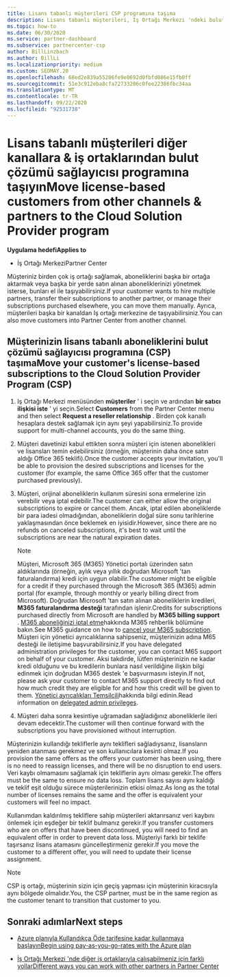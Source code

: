 ```yaml
---
title: Lisans tabanlı müşterileri CSP programına taşıma
description: Lisans tabanlı müşterileri, Iş Ortağı Merkezi 'ndeki bulut çözümü sağlayıcısı (CSP) programına diğer kanallardan veya başka bir iş ortağından taşımayı öğrenin.
ms.topic: how-to
ms.date: 06/30/2020
ms.service: partner-dashboard
ms.subservice: partnercenter-csp
author: BillLinzbach
ms.author: BillLi
ms.localizationpriority: medium
ms.custom: SEOMAY.20
ms.openlocfilehash: 68ed2e839a55206fe9e0692d0fbfd086e15fb0ff
ms.sourcegitcommit: 51e3c912eba8cfa72733206c0fee22386fbc34aa
ms.translationtype: MT
ms.contentlocale: tr-TR
ms.lasthandoff: 09/22/2020
ms.locfileid: "92531738"
---
```

# <a name="move-license-based-customers-from-other-channels--partners-to-the-cloud-solution-provider-program"></a><span data-ttu-id="d60e9-103">Lisans tabanlı müşterileri diğer kanallara & iş ortaklarından bulut çözümü sağlayıcısı programına taşıyın</span><span class="sxs-lookup"><span data-stu-id="d60e9-103">Move license-based customers from other channels & partners to the Cloud Solution Provider program</span></span>

<span data-ttu-id="d60e9-104">**Uygulama hedefi**</span><span class="sxs-lookup"><span data-stu-id="d60e9-104">**Applies to**</span></span>

- <span data-ttu-id="d60e9-105">İş Ortağı Merkezi</span><span class="sxs-lookup"><span data-stu-id="d60e9-105">Partner Center</span></span>

<span data-ttu-id="d60e9-106">Müşteriniz birden çok iş ortağı sağlamak, aboneliklerini başka bir ortağa aktarmak veya başka bir yerde satın alınan aboneliklerinizi yönetmek isterse, bunları el ile taşıyabilirsiniz.</span><span class="sxs-lookup"><span data-stu-id="d60e9-106">If your customer wants to hire multiple partners, transfer their subscriptions to another partner, or manage their subscriptions purchased elsewhere, you can move them manually.</span></span> <span data-ttu-id="d60e9-107">Ayrıca, müşterileri başka bir kanaldan Iş ortağı merkezine de taşıyabilirsiniz.</span><span class="sxs-lookup"><span data-stu-id="d60e9-107">You can also move customers into Partner Center from another channel.</span></span>

## <a name="move-your-customers-license-based-subscriptions-to-the-cloud-solution-provider-program-csp"></a><span data-ttu-id="d60e9-108">Müşterinizin lisans tabanlı aboneliklerini bulut çözümü sağlayıcısı programına (CSP) taşıma</span><span class="sxs-lookup"><span data-stu-id="d60e9-108">Move your customer's license-based subscriptions to the Cloud Solution Provider Program (CSP)</span></span>

1. <span data-ttu-id="d60e9-109">Iş Ortağı Merkezi menüsünden **müşteriler** ' i seçin ve ardından **bir satıcı ilişkisi iste** ' yi seçin.</span><span class="sxs-lookup"><span data-stu-id="d60e9-109">Select **Customers** from the Partner Center menu and then select **Request a reseller relationship** .</span></span> <span data-ttu-id="d60e9-110">Birden çok kanallı hesaplara destek sağlamak için aynı şeyi yapabilirsiniz.</span><span class="sxs-lookup"><span data-stu-id="d60e9-110">To provide support for multi-channel accounts, you do the same thing.</span></span>

2. <span data-ttu-id="d60e9-111">Müşteri davetinizi kabul ettikten sonra müşteri için istenen abonelikleri ve lisansları temin edebilirsiniz (örneğin, müşterinin daha önce satın aldığı Office 365 teklifi).</span><span class="sxs-lookup"><span data-stu-id="d60e9-111">Once the customer accepts your invitation, you'll be able to provision the desired subscriptions and licenses for the customer (for example, the same Office 365 offer that the customer purchased previously).</span></span>

3. <span data-ttu-id="d60e9-112">Müşteri, orijinal aboneliklerin kullanım süresini sona ermelerine izin verebilir veya iptal edebilir.</span><span class="sxs-lookup"><span data-stu-id="d60e9-112">The customer can either allow the original subscriptions to expire or cancel them.</span></span> <span data-ttu-id="d60e9-113">Ancak, iptal edilen aboneliklerde bir para iadesi olmadığından, aboneliklerin doğal süre sonu tarihlerine yaklaşmasından önce beklemek en iyisidir.</span><span class="sxs-lookup"><span data-stu-id="d60e9-113">However, since there are no refunds on canceled subscriptions, it's best to wait until the  subscriptions are near the natural expiration dates.</span></span>


   >[!NOTE]
   ><span data-ttu-id="d60e9-114">Müşteri, Microsoft 365 (M365) Yönetici portalı üzerinden satın aldıklarında (örneğin, aylık veya yıllık doğrudan Microsoft 'tan faturalandırma) kredi için uygun olabilir.</span><span class="sxs-lookup"><span data-stu-id="d60e9-114">The customer might be eligible for a credit if they purchased through the Microsoft 365 (M365) admin portal (for example, through monthly or yearly billing direct from Microsoft).</span></span> <span data-ttu-id="d60e9-115">Doğrudan Microsoft 'tan satın alınan aboneliklerin kredileri, **M365 faturalandırma desteği** tarafından işlenir.</span><span class="sxs-lookup"><span data-stu-id="d60e9-115">Credits for subscriptions purchased directly from Microsoft are handled by **M365 billing support** .</span></span> <span data-ttu-id="d60e9-116">[M365 aboneliğinizi iptal etme](/microsoft-365/commerce/subscriptions/cancel-your-subscription)hakkında M365 rehberlik bölümüne bakın.</span><span class="sxs-lookup"><span data-stu-id="d60e9-116">See M365 guidance on how to [cancel your M365 subscription](/microsoft-365/commerce/subscriptions/cancel-your-subscription).</span></span> <span data-ttu-id="d60e9-117">Müşteri için yönetici ayrıcalıklarına sahipseniz, müşterinizin adına M65 desteği ile iletişime başvurabilirsiniz.</span><span class="sxs-lookup"><span data-stu-id="d60e9-117">If you have delegated administration privileges for the customer, you can contact M65 support on behalf of your customer.</span></span> <span data-ttu-id="d60e9-118">Aksi takdirde, lütfen müşterinizin ne kadar kredi olduğunu ve bu kredilerin bunlara nasıl verildiğine ilişkin bilgi edinmek için doğrudan M365 destek 'e başvurmasını isteyin.</span><span class="sxs-lookup"><span data-stu-id="d60e9-118">If not, please ask your customer to contact M365 support directly to find out how much credit they are eligible for and how this credit will be given to them.</span></span> <span data-ttu-id="d60e9-119">[Yönetici ayrıcalıkları Temsilcili](customers-revoke-admin-privileges.md)hakkında bilgi edinin.</span><span class="sxs-lookup"><span data-stu-id="d60e9-119">Read information on [delegated admin privileges](customers-revoke-admin-privileges.md).</span></span>


4. <span data-ttu-id="d60e9-120">Müşteri daha sonra kesintiye uğramadan sağladığınız aboneliklerle ileri devam edecektir.</span><span class="sxs-lookup"><span data-stu-id="d60e9-120">The customer will then continue forward with the subscriptions you have provisioned without interruption.</span></span>

<span data-ttu-id="d60e9-121">Müşterinizin kullandığı tekliflerle aynı teklifleri sağladıysanız, lisansların yeniden atanması gerekmez ve son kullanıcılara kesinti olmaz.</span><span class="sxs-lookup"><span data-stu-id="d60e9-121">If you provision the same offers as the offers your customer has been using, there is no need to reassign licenses, and there will be no disruption to end users.</span></span> <span data-ttu-id="d60e9-122">Veri kaybı olmamasını sağlamak için tekliflerin aynı olması gerekir.</span><span class="sxs-lookup"><span data-stu-id="d60e9-122">The offers must be the same to ensure no data loss.</span></span> <span data-ttu-id="d60e9-123">Toplam lisans sayısı aynı kaldığı ve teklif eşit olduğu sürece müşterilerinizin etkisi olmaz.</span><span class="sxs-lookup"><span data-stu-id="d60e9-123">As long as the total number of licenses remains the same and the offer is equivalent your customers will feel no impact.</span></span>

<span data-ttu-id="d60e9-124">Kullanımdan kaldırılmış tekliflere sahip müşterileri aktarırsanız veri kaybını önlemek için eşdeğer bir teklif bulmanız gerekir.</span><span class="sxs-lookup"><span data-stu-id="d60e9-124">If you transfer customers who are on offers that have been discontinued, you will need to find an equivalent offer in order to prevent data loss.</span></span> <span data-ttu-id="d60e9-125">Müşteriyi farklı bir teklife taşırsanız lisans atamasını güncelleştirmeniz gerekir.</span><span class="sxs-lookup"><span data-stu-id="d60e9-125">If you move the customer to a different offer, you will need to update their license assignment.</span></span>

>[!NOTE]
> <span data-ttu-id="d60e9-126">CSP iş ortağı, müşterinin sizin için geçiş yapması için müşterinin kiracısıyla aynı bölgede olmalıdır.</span><span class="sxs-lookup"><span data-stu-id="d60e9-126">You, the CSP partner, must be in the same region as the customer tenant to transition that customer to you.</span></span>

## <a name="next-steps"></a><span data-ttu-id="d60e9-127">Sonraki adımlar</span><span class="sxs-lookup"><span data-stu-id="d60e9-127">Next steps</span></span>

- [<span data-ttu-id="d60e9-128">Azure planıyla Kullandıkça Öde tarifesine kadar kullanmaya başlayın</span><span class="sxs-lookup"><span data-stu-id="d60e9-128">Begin using pay-as-you-go-rates with the Azure plan</span></span>](azure-plan-get-started.md)
 

- [<span data-ttu-id="d60e9-129">İş Ortağı Merkezi 'nde diğer iş ortaklarıyla çalışabilmeniz için farklı yollar</span><span class="sxs-lookup"><span data-stu-id="d60e9-129">Different ways you can work with other partners in Partner Center</span></span>](work-with-other-partners.md)